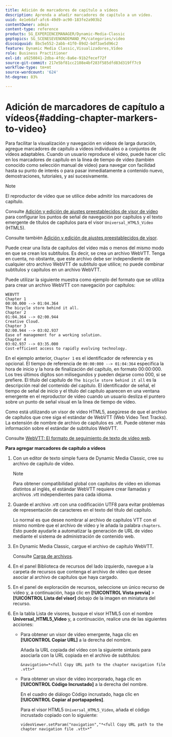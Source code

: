 ```yaml
---
title: Adición de marcadores de capítulo a vídeos
description: Aprenda a añadir marcadores de capítulo a un vídeo.
uuid: 4e1e6daf-afc6-49d9-ac90-183fe2a903b2
contentOwner: admin
content-type: reference
products: SG_EXPERIENCEMANAGER/Dynamic-Media-Classic
geptopics: SG_SCENESEVENONDEMAND_PK/categories/video
discoiquuid: 8bc5e552-2abb-41f0-89d2-bdf3ae5d96c2
feature: Dynamic Media Classic,Visualizadores,Vídeo
role: Business Practitioner
exl-id: a9250841-2dba-4fdc-8a6e-91b2fecef72f
source-git-commit: 217e5bf81cc2108e4bf283f585dfd83d319ff7c9
workflow-type: tm+mt
source-wordcount: '624'
ht-degree: 83%

---
```


# Adición de marcadores de capítulo a vídeos{#adding-chapter-markers-to-video}

Para facilitar la visualización y navegación en vídeos de larga duración, agregue marcadores de capítulo a vídeos individuales o a conjuntos de vídeos adaptables. Cuando un usuario reproduce el vídeo, puede hacer clic en los marcadores de capítulo en la línea de tiempo de vídeo (también conocido como selección manual de vídeo) para navegar con facilidad hasta su punto de interés o para pasar inmediatamente a contenido nuevo, demostraciones, tutoriales, y así sucesivamente.

>[!NOTE]
>
>El reproductor de vídeo que se utilice debe admitir los marcadores de capítulo.

Consulte [Adición y edición de ajustes preestablecidos de visor de vídeo](previewing-videos-video-viewer.md#adding_or_editing_a_video_viewer_preset) para configurar los puntos de señal de navegación por capítulos y el texto emergente de títulos de capítulos para el visor `Universal_HTML5_Video` (HTML5).

Consulte también [Adición y edición de ajustes preestablecidos de visor](application-setup.md#adding_and_editing_viewer_presets).

Puede crear una lista de capítulos del vídeo más o menos del mismo modo en que se crean los subtítulos. Es decir, se crea un archivo WebVTT. Tenga en cuenta, no obstante, que este archivo debe ser independiente de cualquier otro archivo WebVTT de subtítulo que utilice; no puede combinar subtítulos y capítulos en un archivo WebVTT.

Puede utilizar la siguiente muestra como ejemplo del formato que se utiliza para crear un archivo WebVTT con navegación por capítulos:

```as3
WEBVTT 
Chapter 1 
00:00.000 --> 01:04.364 
The bicycle store behind it all. 
Chapter 2 
01:04.364 --> 02:00.944 
Creative Cloud. 
Chapter 3 
02:00.944 --> 03:02.937 
Ease of management for a working solution. 
Chapter 4 
03:02.937 --> 03:35.000 
Cost-efficient access to rapidly evolving technology.
```

En el ejemplo anterior, `Chapter 1` es el identificador de referencia y es opcional. El tiempo de referencia de `00:00:000 --> 01:04:364` especifica la hora de inicio y la hora de finalización del capítulo, en formato 00:00:000. Los tres últimos dígitos son milisegundos y pueden dejarse como 000, si se prefiere. El título del capítulo de `The bicycle store behind it all` es la descripción real del contenido del capítulo. El identificador de señal, el tiempo de señal de inicio y el título del capítulo aparecen en una ventana emergente en el reproductor de vídeo cuando un usuario desliza el puntero sobre un punto de señal visual en la línea de tiempo de vídeo.

Como está utilizando un visor de vídeo HTML5, asegúrese de que el archivo de capítulos que cree siga el estándar de WebVTT (Web Video Text Tracks). La extensión de nombre de archivo de capítulos es .vtt. Puede obtener más información sobre el estándar de subtítulos WebVTT.

Consulte [WebVTT: El formato de seguimiento de texto de vídeo web](https://dev.w3.org/html5/webvtt/).

**Para agregar marcadores de capítulo a vídeos**

1. Con un editor de texto simple fuera de Dynamic Media Classic, cree su archivo de capítulo de vídeo.

   >[!NOTE]
   >
   >Para obtener compatibilidad global con capítulos de vídeo en idiomas distintos al inglés, el estándar WebVTT requiere crear llamadas y archivos .vtt independientes para cada idioma.

1. Guarde el archivo .vtt con una codificación UTF8 para evitar problemas de representación de caracteres en el texto del título del capítulo.

   Lo normal es que desee nombrar al archivo de capítulos VTT con el mismo nombre que el archivo de vídeo y le añada la palabra `chapters`. Esto puede ayudarle a automatizar la generación de URL de vídeo mediante el sistema de administración de contenido web.

1. En Dynamic Media Classic, cargue el archivo de capítulo WebVTT.

   Consulte [Carga de archivos](uploading-files.md#uploading_files).

1. En el panel Biblioteca de recursos del lado izquierdo, navegue a la carpeta de recursos que contenga el archivo de vídeo que desee asociar al archivo de capítulos que haya cargado.
1. En el panel de exploración de recursos, seleccione un único recurso de vídeo y, a continuación, haga clic en **[!UICONTROL Vista previa]** > **[!UICONTROL Lista del visor]** debajo de la imagen en miniatura del recurso.
1. En la tabla Lista de visores, busque el visor HTML5 con el nombre **Universal_HTML5_Video** y, a continuación, realice una de las siguientes acciones:

   * Para obtener un visor de vídeo emergente, haga clic en **[!UICONTROL Copiar URL]** a la derecha del nombre.

      Añada la URL copiada del vídeo con la siguiente sintaxis para asociarla con la URL copiada en el archivo de subtítulos:

      `&navigation=*<full Copy URL path to the chapter navigation file .vtt>*`

   * Para obtener un visor de vídeo incorporado, haga clic en **[!UICONTROL Código Incrustado]** a la derecha del nombre.

      En el cuadro de diálogo Código incrustado, haga clic en **[!UICONTROL Copiar al portapapeles]**.

      Para el visor HTML5 `Universal_HTML5_Video`, añada el código incrustado copiado con lo siguiente:

      `videoViewer.setParam("navigation","*<full Copy URL path to the chapter navigation file .vtt>*”`
